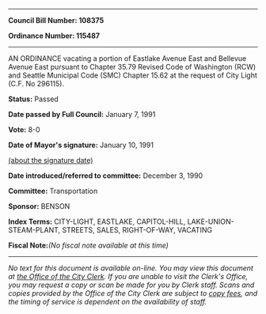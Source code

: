 

********

**Council Bill Number: 108375**
   
**Ordinance Number: 115487**
********

 AN ORDINANCE vacating a portion of Eastlake Avenue East and Bellevue Avenue East pursuant to Chapter 35.79 Revised Code of Washington (RCW) and Seattle Municipal Code (SMC) Chapter 15.62 at the request of City Light (C.F. No 296115).

**Status:** Passed
   
**Date passed by Full Council:** January 7, 1991
   
**Vote:** 8-0
   
**Date of Mayor's signature:** January 10, 1991
   
[(about the signature date)](/~public/approvaldate.htm)
   
   
   
**Date introduced/referred to committee:** December 3, 1990
   
**Committee:** Transportation
   
**Sponsor:** BENSON
   
   
**Index Terms:** CITY-LIGHT, EASTLAKE, CAPITOL-HILL, LAKE-UNION-STEAM-PLANT, STREETS, SALES, RIGHT-OF-WAY, VACATING

**Fiscal Note:**_(No fiscal note available at this time)_
********

_No text for this document is available on-line. You may view this document at [the Office of the City Clerk](http://www.seattle.gov/leg/clerk/contactUs.htm). If you are unable to visit the Clerk's Office, you may request a copy or scan be made for you by Clerk staff. Scans and copies provided by the Office of the City Clerk are subject to [copy fees](http://clerk.seattle.gov/~public/clerkfees.htm), and the timing of service is dependent on the availability of staff._

